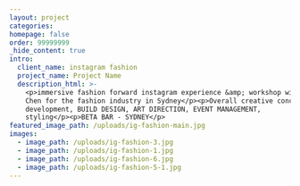 ```yaml
---
layout: project
categories:
homepage: false
order: 99999999
_hide_content: true
intro:
  client_name: instagram fashion
  project_name: Project Name
  description_html: >-
    <p>immersive fashion forward instagram experience &amp; workshop with Eva
    Chen for the fashion industry in Sydney</p><p>Overall creative concept
    development, BUILD DESIGN, ART DIRECTION, EVENT MANAGEMENT,
    styling</p><p>BETA BAR - SYDNEY</p>
featured_image_path: /uploads/ig-fashion-main.jpg
images:
  - image_path: /uploads/ig-fashion-3.jpg
  - image_path: /uploads/ig-fashion-1.jpg
  - image_path: /uploads/ig-fashion-6.jpg
  - image_path: /uploads/ig-fashion-5-1.jpg
---
```

